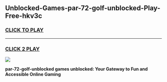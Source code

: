 
## Unblocked-Games-par-72-golf-unblocked-Play-Free-hkv3c
<h3>
<a href="https://premium76.site?title=par-72-golf-unblocked&ref=10A">CLICK TO PLAY</a></h3>
<hr>

<h3>
<a href="https://premium76.site?title=par-72-golf-unblocked&ref=10A">CLICK 2 PLAY</a>
  
</h3>

<a href="https://premium76.site?title=par-72-golf-unblocked&ref=10A"><img src="https://clearcache.store/games.png"></a>


**par-72-golf-unblocked games unblocked: Your Gateway to Fun and Accessible Online Gaming**
